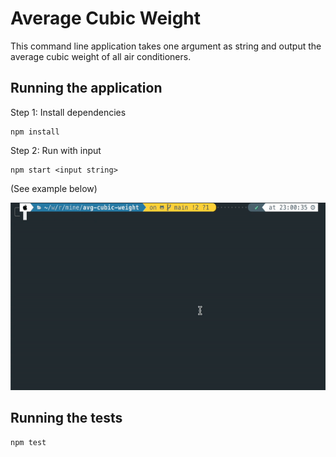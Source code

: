 # Average Cubic Weight
This command line application takes one argument as string and output the average cubic weight of all air conditioners.

## Running the application
Step 1: Install dependencies
```
npm install
```
Step 2: Run with input
```
npm start <input string>
```
(See example below)
</hr>
<img src="./media/npmstart.gif" alt="samplenpmstart" height="300">

## Running the tests
```
npm test
```